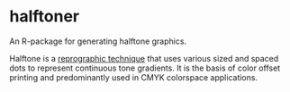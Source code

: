 # halftoner
An R-package for generating halftone graphics.

Halftone is a [reprographic technique](https://en.wikipedia.org/wiki/Halftone) that uses various sized and spaced dots to represent continuous tone gradients. It is the basis of color offset printing and predominantly used in CMYK colorspace applications.

